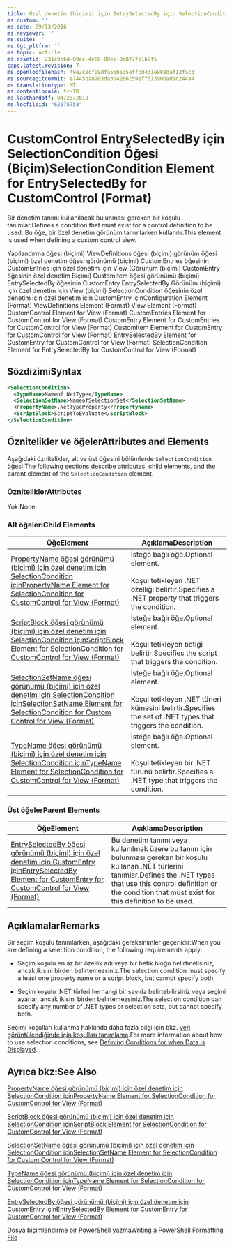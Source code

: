 ```yaml
---
title: Özel denetim (biçimi) için EntrySelectedBy için SelectionCondition öğesi | Microsoft Docs
ms.custom: ''
ms.date: 09/13/2016
ms.reviewer: ''
ms.suite: ''
ms.tgt_pltfrm: ''
ms.topic: article
ms.assetid: 231e9c6d-09ec-4e68-80ee-0c8f7fe1b9f5
caps.latest.revision: 7
ms.openlocfilehash: 49e2c0cf09dfa55b535effcd431e980daf12fac3
ms.sourcegitcommit: e7445ba8203da304286c591ff513900ad1c244a4
ms.translationtype: MT
ms.contentlocale: tr-TR
ms.lasthandoff: 04/23/2019
ms.locfileid: "62075758"
---
```

# <a name="selectioncondition-element-for-entryselectedby-for-customcontrol-format"></a><span data-ttu-id="a8677-102">CustomControl EntrySelectedBy için SelectionCondition Öğesi (Biçim)</span><span class="sxs-lookup"><span data-stu-id="a8677-102">SelectionCondition Element for EntrySelectedBy for CustomControl (Format)</span></span>

<span data-ttu-id="a8677-103">Bir denetim tanımı kullanılacak bulunması gereken bir koşulu tanımlar.</span><span class="sxs-lookup"><span data-stu-id="a8677-103">Defines a condition that must exist for a control definition to be used.</span></span> <span data-ttu-id="a8677-104">Bu öğe, bir özel denetim görünüm tanımlarken kullanılır.</span><span class="sxs-lookup"><span data-stu-id="a8677-104">This element is used when defining a custom control view.</span></span>

<span data-ttu-id="a8677-105">Yapılandırma öğesi (biçimi) ViewDefinitions öğesi (biçimi) görünüm öğesi (biçimi) özel denetim öğesi görünümü (biçimi) CustomEntries öğesinin CustomEntries için özel denetim için View (Görünüm (biçimi) CustomEntry öğesinin özel denetim Biçimi) CustomItem öğesi görünümü (biçimi) EntrySelectedBy öğesinin CustomEntry EntrySelectedBy Görünüm (biçimi) için özel denetim için View (biçimi) SelectionCondition öğesinin özel denetim için özel denetim için CustomEntry için</span><span class="sxs-lookup"><span data-stu-id="a8677-105">Configuration Element (Format) ViewDefinitions Element (Format) View Element (Format) CustomControl Element for View (Format) CustomEntries Element for CustomControl for View (Format) CustomEntry Element for CustomEntries for CustomControl for View (Format) CustomItem Element for CustomEntry for CustomControl for View (Format) EntrySelectedBy Element for CustomEntry for CustomControl for View (Format) SelectionCondition Element for EntrySelectedBy for CustomControl for View (Format)</span></span>

## <a name="syntax"></a><span data-ttu-id="a8677-106">Sözdizimi</span><span class="sxs-lookup"><span data-stu-id="a8677-106">Syntax</span></span>

```xml
<SelectionCondition>
  <TypeName>Nameof.NetType</TypeName>
  <SelectionSetName>NameofSelectionSet</SelectionSetName>
  <PropertyName>.NetTypeProperty</PropertyName>
  <ScriptBlock>ScriptToEvaluate</ScriptBlock>
</SelectionCondition>
```

## <a name="attributes-and-elements"></a><span data-ttu-id="a8677-107">Öznitelikler ve öğeler</span><span class="sxs-lookup"><span data-stu-id="a8677-107">Attributes and Elements</span></span>

<span data-ttu-id="a8677-108">Aşağıdaki öznitelikler, alt ve üst öğesini bölümlerde `SelectionCondition` öğesi.</span><span class="sxs-lookup"><span data-stu-id="a8677-108">The following sections describe attributes, child elements, and the parent element of the `SelectionCondition` element.</span></span>

### <a name="attributes"></a><span data-ttu-id="a8677-109">Öznitelikler</span><span class="sxs-lookup"><span data-stu-id="a8677-109">Attributes</span></span>

<span data-ttu-id="a8677-110">Yok.</span><span class="sxs-lookup"><span data-stu-id="a8677-110">None.</span></span>

### <a name="child-elements"></a><span data-ttu-id="a8677-111">Alt öğeleri</span><span class="sxs-lookup"><span data-stu-id="a8677-111">Child Elements</span></span>

|<span data-ttu-id="a8677-112">Öğe</span><span class="sxs-lookup"><span data-stu-id="a8677-112">Element</span></span>|<span data-ttu-id="a8677-113">Açıklama</span><span class="sxs-lookup"><span data-stu-id="a8677-113">Description</span></span>|
|-------------|-----------------|
|[<span data-ttu-id="a8677-114">PropertyName öğesi görünümü (biçimi) için özel denetim için SelectionCondition için</span><span class="sxs-lookup"><span data-stu-id="a8677-114">PropertyName Element for SelectionCondition for CustomControl for View (Format)</span></span>](./propertyname-element-for-selectioncondition-for-customcontrol-for-view-format.md)|<span data-ttu-id="a8677-115">İsteğe bağlı öğe.</span><span class="sxs-lookup"><span data-stu-id="a8677-115">Optional element.</span></span><br /><br /> <span data-ttu-id="a8677-116">Koşul tetikleyen .NET özelliği belirtir.</span><span class="sxs-lookup"><span data-stu-id="a8677-116">Specifies a .NET property that triggers the condition.</span></span>|
|[<span data-ttu-id="a8677-117">ScriptBlock öğesi görünümü (biçimi) için özel denetim için SelectionCondition için</span><span class="sxs-lookup"><span data-stu-id="a8677-117">ScriptBlock Element for SelectionCondition for CustomControl for View (Format)</span></span>](./scriptblock-element-for-selectioncondition-for-customcontrol-for-view-format.md)|<span data-ttu-id="a8677-118">İsteğe bağlı öğe.</span><span class="sxs-lookup"><span data-stu-id="a8677-118">Optional element.</span></span><br /><br /> <span data-ttu-id="a8677-119">Koşul tetikleyen betiği belirtir.</span><span class="sxs-lookup"><span data-stu-id="a8677-119">Specifies the script that triggers the condition.</span></span>|
|[<span data-ttu-id="a8677-120">SelectionSetName öğesi görünümü (biçimi) için özel denetim için SelectionCondition için</span><span class="sxs-lookup"><span data-stu-id="a8677-120">SelectionSetName Element for SelectionCondition for Custom Control for View (Format)</span></span>](./selectionsetname-element-for-selectioncondition-for-customcontrol-for-view-format.md)|<span data-ttu-id="a8677-121">İsteğe bağlı öğe.</span><span class="sxs-lookup"><span data-stu-id="a8677-121">Optional element.</span></span><br /><br /> <span data-ttu-id="a8677-122">Koşul tetikleyen .NET türleri kümesini belirtir.</span><span class="sxs-lookup"><span data-stu-id="a8677-122">Specifies the set of .NET types that triggers the condition.</span></span>|
|[<span data-ttu-id="a8677-123">TypeName öğesi görünümü (biçimi) için özel denetim için SelectionCondition için</span><span class="sxs-lookup"><span data-stu-id="a8677-123">TypeName Element for SelectionCondition for CustomControl for View  (Format)</span></span>](./typename-element-for-selectioncondition-for-customcontrol-for-view-format.md)|<span data-ttu-id="a8677-124">İsteğe bağlı öğe.</span><span class="sxs-lookup"><span data-stu-id="a8677-124">Optional element.</span></span><br /><br /> <span data-ttu-id="a8677-125">Koşul tetikleyen bir .NET türünü belirtir.</span><span class="sxs-lookup"><span data-stu-id="a8677-125">Specifies a .NET type that triggers the condition.</span></span>|

### <a name="parent-elements"></a><span data-ttu-id="a8677-126">Üst öğeler</span><span class="sxs-lookup"><span data-stu-id="a8677-126">Parent Elements</span></span>

|<span data-ttu-id="a8677-127">Öğe</span><span class="sxs-lookup"><span data-stu-id="a8677-127">Element</span></span>|<span data-ttu-id="a8677-128">Açıklama</span><span class="sxs-lookup"><span data-stu-id="a8677-128">Description</span></span>|
|-------------|-----------------|
|[<span data-ttu-id="a8677-129">EntrySelectedBy öğesi görünümü (biçimi) için özel denetim için CustomEntry için</span><span class="sxs-lookup"><span data-stu-id="a8677-129">EntrySelectedBy Element for CustomEntry for CustomControl for View (Format)</span></span>](./entryselectedby-element-for-customentry-for-customcontrol-for-view-format.md)|<span data-ttu-id="a8677-130">Bu denetim tanımı veya kullanılmak üzere bu tanım için bulunması gereken bir koşulu kullanan .NET türlerini tanımlar.</span><span class="sxs-lookup"><span data-stu-id="a8677-130">Defines the .NET types that use this control definition or the condition that must exist for this definition to be used.</span></span>|

## <a name="remarks"></a><span data-ttu-id="a8677-131">Açıklamalar</span><span class="sxs-lookup"><span data-stu-id="a8677-131">Remarks</span></span>

<span data-ttu-id="a8677-132">Bir seçim koşulu tanımlarken, aşağıdaki gereksinimler geçerlidir:</span><span class="sxs-lookup"><span data-stu-id="a8677-132">When you are defining a selection condition, the following requirements apply:</span></span>

- <span data-ttu-id="a8677-133">Seçim koşulu en az bir özellik adı veya bir betik bloğu belirtmelisiniz, ancak ikisini birden belirtemezsiniz.</span><span class="sxs-lookup"><span data-stu-id="a8677-133">The selection condition must specify a least one property name or a script block, but cannot specify both.</span></span>

- <span data-ttu-id="a8677-134">Seçim koşulu .NET türleri herhangi bir sayıda belirtebilirsiniz veya seçimi ayarlar, ancak ikisini birden belirtemezsiniz.</span><span class="sxs-lookup"><span data-stu-id="a8677-134">The selection condition can specify any number of .NET types or selection sets, but cannot specify both.</span></span>

<span data-ttu-id="a8677-135">Seçimi koşulları kullanma hakkında daha fazla bilgi için bkz. [veri görüntülendiğinde için koşulları tanımlama](./defining-conditions-for-displaying-data.md).</span><span class="sxs-lookup"><span data-stu-id="a8677-135">For more information about how to use selection conditions, see [Defining Conditions for when Data is Displayed](./defining-conditions-for-displaying-data.md).</span></span>

## <a name="see-also"></a><span data-ttu-id="a8677-136">Ayrıca bkz:</span><span class="sxs-lookup"><span data-stu-id="a8677-136">See Also</span></span>

[<span data-ttu-id="a8677-137">PropertyName öğesi görünümü (biçimi) için özel denetim için SelectionCondition için</span><span class="sxs-lookup"><span data-stu-id="a8677-137">PropertyName Element for SelectionCondition for CustomControl for View (Format)</span></span>](./propertyname-element-for-selectioncondition-for-customcontrol-for-view-format.md)

[<span data-ttu-id="a8677-138">ScriptBlock öğesi görünümü (biçimi) için özel denetim için SelectionCondition için</span><span class="sxs-lookup"><span data-stu-id="a8677-138">ScriptBlock Element for SelectionCondition for CustomControl for View (Format)</span></span>](./scriptblock-element-for-selectioncondition-for-customcontrol-for-view-format.md)

[<span data-ttu-id="a8677-139">SelectionSetName öğesi görünümü (biçimi) için özel denetim için SelectionCondition için</span><span class="sxs-lookup"><span data-stu-id="a8677-139">SelectionSetName Element for SelectionCondition for Custom Control for View (Format)</span></span>](./selectionsetname-element-for-selectioncondition-for-customcontrol-for-view-format.md)

[<span data-ttu-id="a8677-140">TypeName öğesi görünümü (biçimi) için özel denetim için SelectionCondition için</span><span class="sxs-lookup"><span data-stu-id="a8677-140">TypeName Element for SelectionCondition for CustomControl for View  (Format)</span></span>](./typename-element-for-selectioncondition-for-customcontrol-for-view-format.md)

[<span data-ttu-id="a8677-141">EntrySelectedBy öğesi görünümü (biçimi) için özel denetim için CustomEntry için</span><span class="sxs-lookup"><span data-stu-id="a8677-141">EntrySelectedBy Element for CustomEntry for CustomControl for View (Format)</span></span>](./entryselectedby-element-for-customentry-for-customcontrol-for-view-format.md)

[<span data-ttu-id="a8677-142">Dosya biçimlendirme bir PowerShell yazma</span><span class="sxs-lookup"><span data-stu-id="a8677-142">Writing a PowerShell Formatting File</span></span>](./writing-a-powershell-formatting-file.md)

